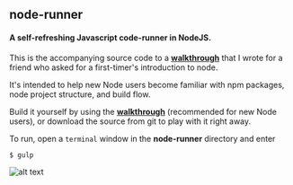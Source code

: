 ## node-runner

#### A self-refreshing Javascript code-runner in NodeJS.

This is the accompanying source code to a **[walkthrough](https://medium.com/@erikfox/how-to-build-a-self-refreshing-javascript-code-runner-in-nodejs-ee1301d65877)** that I wrote for a friend who asked for a first-timer's introduction to node.

It's intended to help new Node users become familiar with npm packages, node project structure, and build flow.

Build it yourself by using the **[walkthrough](https://medium.com/@erikfox/how-to-build-a-self-refreshing-javascript-code-runner-in-nodejs-ee1301d65877)** (recommended for new Node users), or download the source from git to play with it right away.

To run, open a `terminal` window in the **node-runner** directory and enter

    $ gulp

![alt text](https://d262ilb51hltx0.cloudfront.net/max/787/1*RVkcVkc6V9WI9DTy_a_VXg.png "Coda 2 screenshot")
